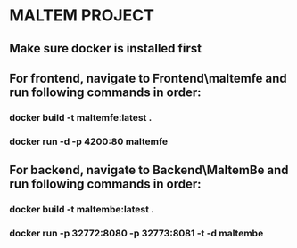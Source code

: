 # MALTEM PROJECT
## Make sure docker is installed first
## For frontend, navigate to Frontend\maltemfe and run following commands in order:
### docker build -t maltemfe:latest .
### docker run -d -p 4200:80 maltemfe
## For backend, navigate to Backend\MaltemBe and run following commands in order:
### docker build -t maltembe:latest .
### docker run -p 32772:8080 -p 32773:8081 -t -d maltembe
